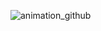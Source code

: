 
![animation_github](https://github.com/kelvinjuliusarmandoh/kelvinjuliusarmandoh/assets/108222785/90d62602-44a5-4f7b-93e4-79b26e4d09cb)

<!--
**kelvinjuliusarmandoh/kelvinjuliusarmandoh** is a ✨ _special_ ✨ repository because its `README.md` (this file) appears on your GitHub profile.

# Hi there 👋
## About Me
I am Kelvin from Indonesia. A Machine Learning Engineer, with background as an Electrical Engineer.
## Social Medias
![<Badge Name>](https://img.shields.io/badge/#0A66C2?style=for-the-badge&logo=LinkedIn&logoColor=blue)
Here are some ideas to get you started:

- 🔭 I’m currently working on ...
- 🌱 I’m currently learning ...
- 👯 I’m looking to collaborate on ...
- 🤔 I’m looking for help with ...
- 💬 Ask me about ...
- 📫 How to reach me: ...
- 😄 Pronouns: ...
- ⚡ Fun fact: ...
-->
